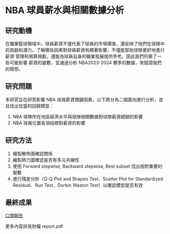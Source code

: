 # NBA 球員薪水與相關數據分析

## 研究動機
在職業籃球領域中，球員薪資不僅代表了球員的市場價值，還反映了他們在球隊中
的貢獻和潛力。了解哪些因素對球員薪資有顯著影響，不僅能幫助球隊更好地進行薪資
管理和預算規劃，還能為球員自身的職業發展提供參考。因此我們列舉了一些可能影響
薪資的變數，並通過分析 NBA2023-2024 賽季的數據，來驗證我們的猜想。

## 研究問題
本研究旨在研究影響 NBA 球員薪資關鍵因素，以下將分為二個面向進行分析，並
且找出恰當的回歸模型：
1. NBA 球隊所在地區經濟水平與球隊相關數據對球隊薪資總額的影響
2. NBA 球員位置各項指標對薪資的影響

## 研究方法
1. 繪製散佈圖確認關係
2. 繪製熱力圖確認是否有多元共線性
3. 使用 Forward stepwise, Backward stepwise, Best subset 找出相對重要的變數
4. 進行殘差分析（Q-Q Plot and Shapiro Test、Scatter Plot for Standardized Residual、Run Test、Durbin Waston Test）以確認模型是否有效

## 最終成果
[口頭報告](https://www.canva.com/design/DAGGZUydJas/dTqif80C3z-R3Gpe9rSLGw/edit?utm_content=DAGGZUydJas&utm_campaign=designshare&utm_medium=link2&utm_source=sharebutton)

更多內容詳見附檔 report.pdf
